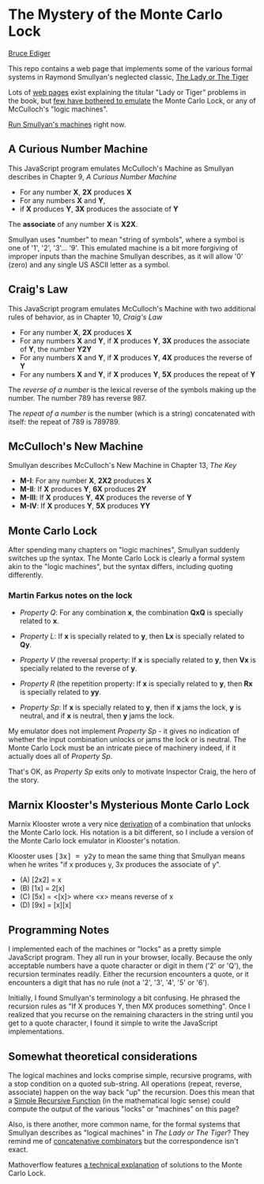 # The Mystery of the Monte Carlo Lock

[Bruce Ediger](mailto:bediger@stratigery.com)

This repo contains a web page that implements some of the various formal systems in Raymond
Smullyan's neglected classic,
[The Lady or The Tiger](http://www.amazon.com/The-Lady-Tiger-Other-Puzzles/dp/048647027X/)

Lots of [web pages](http://archive.ite.journal.informs.org/Vol3No3/ChlondToase/)
exist explaining the titular "Lady or Tiger" problems
in the book,
but [few have bothered to emulate](fttp://heras-gilsanz.com/manuel/smullyan-machines.html)
the Monte Carlo Lock, or any of McCulloch's "logic machines".

[Run Smullyan's machines](mcm.html?raw=true) right now.

## A Curious Number Machine

This JavaScript program emulates McCulloch's Machine as Smullyan
describes in Chapter 9, _A Curious Number Machine_

* For any number **X**, **2X** produces **X**
* For any numbers **X** and **Y**,
* if **X** produces **Y**, **3X** produces the associate of **Y**

The **associate** of any number **X** is **X2X**.

Smullyan uses "number" to mean "string of symbols",
where a symbol is one of '1', '2', '3'... '9'.
This emulated machine is a bit more forgiving of improper inputs than the machine Smullyan describes,
as it will allow '0' (zero) and any single US ASCII letter as a symbol.

## Craig's Law

This JavaScript program emulates McCulloch's Machine with
two additional rules of behavior, as in Chapter 10, _Craig's Law_

* For any number **X**, **2X** produces **X**
* For any numbers **X** and **Y**,
if **X** produces **Y**,
**3X** produces the associate of **Y**, the number **Y2Y**
* For any numbers **X** and **Y**,
if **X** produces **Y**,
**4X** produces the reverse of **Y**
* For any numbers **X** and **Y**,
if **X** produces **Y**,
**5X** produces the repeat of **Y**

The _reverse of a number_ is the lexical reverse of the symbols making up the number.
The number 789 has reverse 987.

The _repeat of a number_ is the number (which is a string)
concatenated with itself: the repeat of 789 is 789789.

## McCulloch's New Machine

Smullyan describes McCulloch's New Machine in Chapter 13, _The Key_
<!-- Self-producing term: 4564245642 -->

* **M-I**: For any number **X**, **2X2** produces **X**
* **M-II**: If **X** produces **Y**, **6X** produces **2Y**
* **M-III**: If **X** produces **Y**, **4X** produces the reverse of **Y**
* **M-IV**: If **X** produces **Y**, **5X** produces **YY**

## Monte Carlo Lock

After spending many chapters on "logic machines",
Smullyan suddenly switches up the syntax.
The Monte Carlo Lock is clearly a formal system akin to the "logic machines",
but the syntax differs, including quoting differently.

### Martin Farkus notes on the lock

* _Property Q_: For any combination **x**, 
the combination **QxQ** is specially related to **x**.

* _Property L_: If **x** is specially related to **y**, 
then **Lx** is specially related to **Qy**.

* _Property V_ (the reversal property: If **x** is specially related to **y**, 
then **Vx** is specially related to the reverse of **y**.

* _Property R_ (the repetition property: If **x** is specially related to **y**, 
then **Rx** is specially related to **yy**.

* _Property Sp_: If **x** is specially related to **y**, 
then if **x** jams the lock, **y** is neutral,
and if **x** is neutral, then **y** jams the lock.

My emulator does not implement _Property Sp_ - it gives no indication of
whether the input combination unlocks or jams the lock or is neutral.
The Monte Carlo Lock must be
an intricate piece of machinery indeed, if it actually does all of _Property Sp_.

That's OK, as _Property Sp_ exits only to motivate Inspector Craig,
the hero of the story.

## Marnix Klooster's Mysterious Monte Carlo Lock

Marnix Klooster wrote a very nice
[derivation](http://home.solcon.nl/mklooster/calc/tlott-8-and-13.html)
of a combination that unlocks the Monte Carlo lock.
His notation is a bit different,
so I include a version of the Monte Carlo lock emulator in Klooster's notation.

Klooster uses <kbd>[3x] = y2y</kbd> to mean the same thing
that Smullyan means when he writes
"if x produces y, 3x produces the associate of y".

* (A)  [2x2] = x
* (B)  [1x] = 2[x]
* (C)  [5x] = <[x]> where &lt;x&gt; means reverse of x
* (D)  [9x] = [x][x]

<!--[More classes of combinations](http://www.100balls.com/Primrose%20Lodge/Playtime/puzzle_32_solution.htm)
that unlock the lock. -->

## Programming Notes

I implemented each of the machines or "locks" as a pretty simple
JavaScript program. They all run in your browser, locally.
Because the only acceptable numbers have a quote character or
digit in them ('2' or 'Q'), the recursion terminates readily.
Either the recursion encounters a quote, or it encounters a digit
that has no rule (not a '2', '3', '4', '5' or '6').

Initially, I found Smullyan's terminology a bit confusing.
He phrased the recursion rules as "If X produces Y, then
MX produces something". Once I realized that you recurse
on the remaining characters in the string until you get
to a quote character, I found it simple to write the
JavaScript implementations.

## Somewhat theoretical considerations

The logical machines and locks comprise simple,
recursive programs,
with a stop condition on a quoted sub-string.
All operations (repeat, reverse, associate)
happen on the way back "up" the recursion.
Does this mean that a [Simple Recursive Function](https://github.com/bediger4000/simple-recursive-functions)
(in the mathematical logic sense) could compute the output of the
various "locks" or "machines" on this page?

Also, is there another, more common name, for the formal
systems that Smullyan describes as "logical machines" in
_The Lady or The Tiger_?
They remind me of [concatenative combinators](https://suhr.github.io/papers/calg.html)
but the correspondence isn't exact.

Mathoverflow features
[a technical explanation](http://mathoverflow.net/questions/13972/shortest-key-for-the-monte-carlo-lock-of-smullyan)
of solutions to the Monte Carlo Lock.
